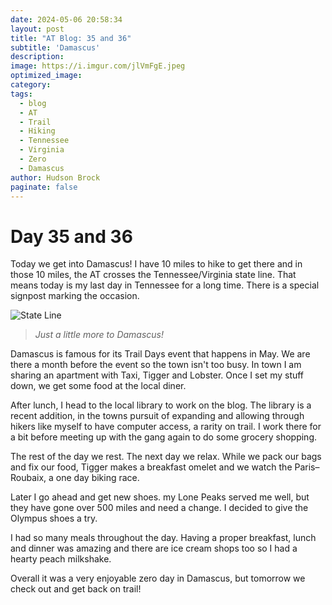 ```yaml
---
date: 2024-05-06 20:58:34
layout: post
title: "AT Blog: 35 and 36"
subtitle: 'Damascus'
description:
image: https://i.imgur.com/jlVmFgE.jpeg
optimized_image: 
category:
tags:
  - blog
  - AT
  - Trail
  - Hiking
  - Tennessee
  - Virginia
  - Zero
  - Damascus
author: Hudson Brock
paginate: false
---
```


# Day 35 and 36

Today we get into Damascus! I have 10 miles to hike to get there and in those 10 miles, the AT crosses the Tennessee/Virginia state line. That means today is my last day in Tennessee for a long time. There is a special signpost marking the occasion.

![State Line](https://i.imgur.com/lBKBdIa.jpeg "Just a little more to Damascus!")

>*Just a little more to Damascus!*

Damascus is famous for its Trail Days event that happens in May. We are there a month before the event so the town isn't too busy. In town I am sharing an apartment with Taxi, Tigger and Lobster. Once I set my stuff down, we get some food at the local diner.

After lunch, I head to the local library to work on the blog. The library is a recent addition, in the towns pursuit of expanding and allowing through hikers like myself to have computer access, a rarity on trail. I work there for a bit before meeting up with the gang again to do some grocery shopping.

The rest of the day we rest. The next day we relax. While we pack our bags and fix our food, Tigger makes a breakfast omelet and we watch the Paris–Roubaix, a one day biking race. 

Later I go ahead and get new shoes. my Lone Peaks served me well, but they have gone over 500 miles and need a change. I decided to give the Olympus shoes a try.

I had so many meals throughout the day. Having a proper breakfast, lunch and dinner was amazing and there are ice cream shops too so I had a hearty peach milkshake.

Overall it was a very enjoyable zero day in Damascus, but tomorrow we check out and get back on trail!